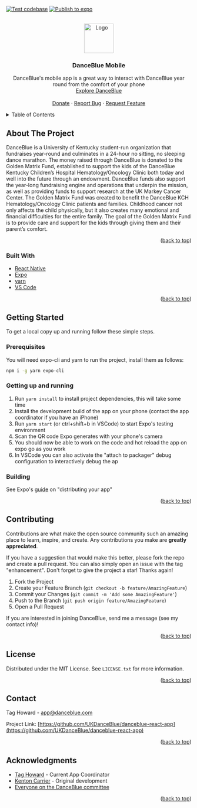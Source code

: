 [![Test codebase](https://github.com/UKDanceBlue/danceblue-react-app/actions/workflows/jest-review.yml/badge.svg)](https://github.com/UKDanceBlue/danceblue-react-app/actions/workflows/jest-review.yml)
[![Publish to expo](https://github.com/UKDanceBlue/danceblue-react-app/actions/workflows/main.yml/badge.svg?branch=main)](https://expo.dev/@university-of-kentucky-danceblue/danceblue-mobile?release-channel=dev-main)
<div id="top"></div>

<!-- PROJECT LOGO -->
<br />
<div align="center">
  <a href="https://github.com/UKDanceBlue/danceblue-react-app">
    <img src="https://www.danceblue.org/wp-content/uploads/2017/08/DB-Web-Logo-Final-01.svg" alt="Logo" width="80" height="80">
  </a>

<h3 align="center">DanceBlue Mobile</h3>

  <p align="center">
    DanceBlue's mobile app is a great way to interact with DanceBlue year round from the comfort of your phone
    <br />
    <a href="https://www.danceblue.org">Explore DanceBlue</a>
    <br />
    <br />
    <a href="https://danceblue.networkforgood.com/causes/4789-danceblue-golden-matrix-fund-dance-teams">Donate</a>
    ·
    <a href="https://github.com/UKDanceBlue/danceblue-react-app/issues">Report Bug</a>
    ·
    <a href="https://github.com/UKDanceBlue/danceblue-react-app/issues">Request Feature</a>
  </p>
</div>

<!-- TABLE OF CONTENTS -->
<details>
  <summary>Table of Contents</summary>
  <ol>
    <li><a href="#about-the-project">About The Project</a></li>
    <li><a href="#getting-started">Getting Started</a></li>
    <li><a href="#contributing">Contributing</a></li>
    <li><a href="#license">License</a></li>
    <li><a href="#contact">Contact</a></li>
    <li><a href="#acknowledgments">Acknowledgments</a></li>
  </ol>
</details>

<!-- ABOUT THE PROJECT -->

## About The Project

<!-- [![Product Name Screen Shot][product-screenshot]](https://example.com) -->

DanceBlue is a University of Kentucky student-run organization that fundraises
year-round and culminates in a 24-hour no sitting, no sleeping dance marathon.
The money raised through DanceBlue is donated to the Golden Matrix Fund,
established to support the kids of the DanceBlue Kentucky Children’s Hospital
Hematology/Oncology Clinic both today and well into the future through an
endowment. DanceBlue funds also support the year-long fundraising engine
and operations that underpin the mission, as well as providing funds to
support research at the UK Markey Cancer Center. The Golden Matrix Fund
was created to benefit the DanceBlue KCH Hematology/Oncology Clinic patients
and families. Childhood cancer not only affects the child physically, but it
also creates many emotional and financial difficulties for the entire family.
The goal of the Golden Matrix Fund is to provide care and support for the kids
through giving them and their parent’s comfort.

<p align="right">(<a href="#top">back to top</a>)</p>

### Built With

- [React Native](https://reactnative.dev/)
- [Expo](https://expo.dev/)
- [yarn](https://yarnpkg.com/)
- [VS Code](https://code.visualstudio.com/)

<p align="right">(<a href="#top">back to top</a>)</p>

<!-- GETTING STARTED -->

## Getting Started

To get a local copy up and running follow these simple steps.

### Prerequisites

You will need expo-cli and yarn to run the project, install them as follows:

```sh
npm i -g yarn expo-cli
```

### Getting up and running

1. Run `yarn install` to install project dependencies, this will take some time
2. Install the development build of the app on your phone (contact the app coordinator if you have an iPhone)
3. Run `yarn start` (or ctrl+shift+b in VSCode) to start Expo's testing environment
4. Scan the QR code Expo generates with your phone's camera
5. You should now be able to work on the code and hot reload the app on expo go as you work
6. In VSCode you can also activate the "attach to packager" debug  configuration to interactively debug the ap

### Building

See Expo's [guide](https://docs.expo.dev/distribution/introduction/) on "distributing your app"

<p align="right">(<a href="#top">back to top</a>)</p>

<!-- CONTRIBUTING -->

## Contributing

Contributions are what make the open source community such an amazing place to learn, inspire, and create. Any contributions you make are **greatly appreciated**.

If you have a suggestion that would make this better, please fork the repo and create a pull request. You can also simply open an issue with the tag "enhancement".
Don't forget to give the project a star! Thanks again!

1. Fork the Project
2. Create your Feature Branch (`git checkout -b feature/AmazingFeature`)
3. Commit your Changes (`git commit -m 'Add some AmazingFeature'`)
4. Push to the Branch (`git push origin feature/AmazingFeature`)
5. Open a Pull Request

If you are interested in joining DanceBlue, send me a message (see my contact info)!

<p align="right">(<a href="#top">back to top</a>)</p>

<!-- LICENSE -->

## License

Distributed under the MIT License. See `LICENSE.txt` for more information.

<p align="right">(<a href="#top">back to top</a>)</p>

<!-- CONTACT -->

## Contact

Tag Howard - app@danceblue.com

Project Link: [https://github.com/UKDanceBlue/danceblue-react-app](https://github.com/UKDanceBlue/danceblue-react-app)

<p align="right">(<a href="#top">back to top</a>)</p>

<!-- ACKNOWLEDGMENTS -->

## Acknowledgments

- [Tag Howard](https://github.com/tajetaje) - Current App Coordinator
- [Kenton Carrier](https://github.com/kncarrier28) - Original development
- [Everyone on the DanceBlue committee](http://www.danceblue.org/meet-the-team)

<p align="right">(<a href="#top">back to top</a>)</p>
